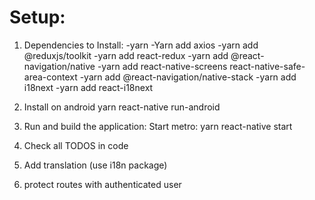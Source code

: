 # Setup:

1. Dependencies to Install:
    -yarn
    -Yarn add axios
    -yarn add @reduxjs/toolkit
    -yarn add react-redux
    -yarn add @react-navigation/native
    -yarn add react-native-screens react-native-safe-area-context
    -yarn add @react-navigation/native-stack
    -yarn add i18next
    -yarn add react-i18next

2. Install on android 
    yarn react-native run-android

3. Run and build the application:
    Start metro:
    yarn react-native start
    


2. Check all TODOS in code

3. Add translation (use i18n package)

4. protect routes with authenticated user
